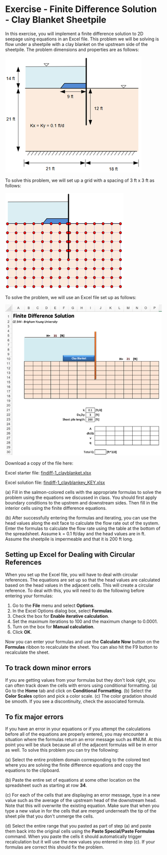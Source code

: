 # Exercise - Finite Difference Solution - Clay Blanket Sheetpile

In this exercise, you will implement a finite difference solution to 2D seepage using equations in an Excel file. This problem we will be solving is flow under a sheetpile with a clay blanket on the upstream side of the sheetpile. The problem dimensions and properties are as follows:

![clay_blanket.png](clay_blanket.png)

To solve this problem, we will set up a grid with a spacing of 3 ft x 3 ft as follows:

![clay_blanket_grid.png](clay_blanket_grid.png)

To solve the problem, we will use an Excel file set up as follows:

![clayblanket_excel.png](clayblanket_excel.png)

Download a copy of the file here:

Excel starter file: [findiff-1_clayblanket.xlsx](findiff-1_clayblanket.xlsx)

Excel solution file: [findiff-1_clayblankey_KEY.xlsx](findiff-1_clayblanket_KEY.xlsx)

(a) Fill in the salmon-colored cells with the appropriate formulas to solve the problem using the 
equations we discussed in class. You should first apply boundary conditions to the upstrem and downstream sides. 
Then fill in the interior cells using the finite difference equations.

(b) After successfully entering the formulas and iterating, you can use the head values along the exit face to calculate 
the flow rate out of the system. Enter the formulas to calculate the flow rate using the table at the bottom of the 
spreadsheet. Assume k = 0.1 ft/day and the head values are in ft. Assume the sheetpile is impermeable and that it is 
200 ft long.

## Setting up Excel for Dealing with Circular References

When you set up the Excel file, you will have to deal with circular references. The equations are set up so that the head values are calculated based on the head values in the adjacent cells. This will create a circular reference. To deal with this, you will need to do the following before entering your formulas:

1. Go to the **File** menu and select **Options**.
2. In the Excel Options dialog box, select **Formulas**.
3. Check the box for **Enable iterative calculation**.
4. Set the maximum iterations to 100 and the maximum change to 0.0001.
5. Turn on the box for **Manual calculation**.
6. Click **OK**.

Now you can enter your formulas and use the **Calculate Now** button on the **Formulas** ribbon to recalculate the sheet. You can also hit the F9 button to recalculate the sheet.

## To track down minor errors

If you are getting values from your formulas but they don't look right, you can often track down the cells with errors using conditional formatting.
(a) Go to the **Home** tab and click on **Conditional Formatting**.
(b) Select the **Color Scales** option and pick a color scale.
(c) The color gradation should be smooth. If you see a discontinuity, check the associated formula.

## To fix major errors

If you have an error in your equations or if you attempt the calculations before all of the equations are properly entered, you may encounter a situation where the formulas return an error message such as #NUM.  At this point you will be stuck because all of the adjacent formulas will be in error as well. To solve this problem you can try the following:

(a) Select the entire problem domain corresponding to the colored text where you are solving the finite difference equations and copy the equations to the clipboard.

(b)  Paste the entire set of equations at some other location on the spreadsheet such as starting at row **34**.

(c)  For each of the cells that are displaying an error message, type in a new value such as the average of the upstream head of the downstream head. Note that this will overwrite the existing equation. Make sure that when you type a new value in for the cells that are merged underneath the tip of the sheet pile that you don't unmerge the cells.

(d)  Select the entire range that you pasted as part of step (a) and paste them back into the original cells using the **Paste Special/Paste Formulas** command.  When you paste the cells it should automatically trigger recalculation but it will use the new values you entered in step (c). If your formulas are correct this should fix the problem.
